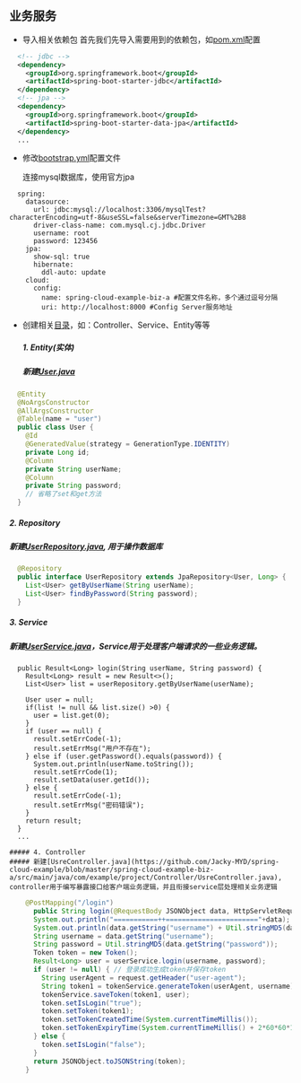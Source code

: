 ## 业务服务
- 导入相关依赖包
首先我们先导入需要用到的依赖包，如[pom.xml](https://github.com/Jacky-MYD/spring-cloud-example/blob/master/spring-cloud-example-biz-a/pom.xml)配置
```pom.xml
  <!-- jdbc -->
  <dependency>
    <groupId>org.springframework.boot</groupId>
    <artifactId>spring-boot-starter-jdbc</artifactId>
  </dependency>
  <!-- jpa -->
  <dependency>
    <groupId>org.springframework.boot</groupId>
    <artifactId>spring-boot-starter-data-jpa</artifactId>
  </dependency>
  ...
```
- 修改[bootstrap.yml](https://github.com/Jacky-MYD/spring-cloud-example/blob/master/spring-cloud-example-biz-a/src/main/resources/bootstrap.yml)配置文件

  连接mysql数据库，使用官方jpa
```
  spring:
    datasource:
      url: jdbc:mysql://localhost:3306/mysqlTest?characterEncoding=utf-8&useSSL=false&serverTimezone=GMT%2B8
      driver-class-name: com.mysql.cj.jdbc.Driver
      username: root
      password: 123456
    jpa:
      show-sql: true
      hibernate:
        ddl-auto: update
    cloud:
      config:
        name: spring-cloud-example-biz-a #配置文件名称，多个通过逗号分隔
        uri: http://localhost:8000 #Config Server服务地址
```
- 创建相关[目录](https://github.com/Jacky-MYD/spring-cloud-example/tree/master/spring-cloud-example-biz-a/src/main/java/com/example/project)，如：Controller、Service、Entity等等
  ##### 1. Entity(实体)
  ##### 新建[User.java](https://github.com/Jacky-MYD/spring-cloud-example/blob/master/spring-cloud-example-biz-a/src/main/java/com/example/project/Entity/User.java)
```Usre.java
  @Entity
  @NoArgsConstructor
  @AllArgsConstructor
  @Table(name = "user")
  public class User {
    @Id
    @GeneratedValue(strategy = GenerationType.IDENTITY)
    private Long id;
    @Column
    private String userName;
    @Column
    private String password;
    // 省略了set和get方法
  }
```
  ##### 2. Repository
  ##### 新建[UserRepository.java](https://github.com/Jacky-MYD/spring-cloud-example/blob/master/spring-cloud-example-biz-a/src/main/java/com/example/project/Repository/UserRepository.java), 用于操作数据库
```UserRepository.java
  @Repository
  public interface UserRepository extends JpaRepository<User, Long> {
    List<User> getByUserName(String userName);
    List<User> findByPassword(String password);
  }
```
  ##### 3. Service
  ##### 新建[UserService.java](https://github.com/Jacky-MYD/spring-cloud-example/blob/master/spring-cloud-example-biz-a/src/main/java/com/example/project/Service/UserService.java)，Service用于处理客户端请求的一些业务逻辑。
```
  public Result<Long> login(String userName, String password) {
    Result<Long> result = new Result<>();
    List<User> list = userRepository.getByUserName(userName);

    User user = null;
    if(list != null && list.size() >0) {
      user = list.get(0);
    }
    if (user == null) {
      result.setErrCode(-1);
      result.setErrMsg("用户不存在");
    } else if (user.getPassword().equals(password)) {
      System.out.println(userName.toString());
      result.setErrCode(1);
      result.setData(user.getId());
    } else {
      result.setErrCode(-1);
      result.setErrMsg("密码错误");
    }
    return result;
  }
  ...
 ```
    ##### 4. Controller
    ##### 新建[UsreController.java](https://github.com/Jacky-MYD/spring-cloud-example/blob/master/spring-cloud-example-biz-a/src/main/java/com/example/project/Controller/UsreController.java), controller用于编写暴露接口给客户端业务逻辑，并且衔接service层处理相关业务逻辑
```UsreController.java
    @PostMapping("/login")
	  public String login(@RequestBody JSONObject data, HttpServletRequest request) {
      System.out.println("===========++======================="+data);
      System.out.println(data.getString("username") + Util.stringMD5(data.getString("password")));
      String username = data.getString("username");
      String password = Util.stringMD5(data.getString("password"));
      Token token = new Token();
      Result<Long> user = userService.login(username, password);
      if (user != null) { // 登录成功生成token并保存token
        String userAgent = request.getHeader("user-agent");
        String token1 = tokenService.generateToken(userAgent, username);
        tokenService.saveToken(token1, user);
        token.setIsLogin("true");
        token.setToken(token1);
        token.setTokenCreatedTime(System.currentTimeMillis());
        token.setTokenExpiryTime(System.currentTimeMillis() + 2*60*60*1000);
      } else {
        token.setIsLogin("false");
      }
      return JSONObject.toJSONString(token);
    }
```
